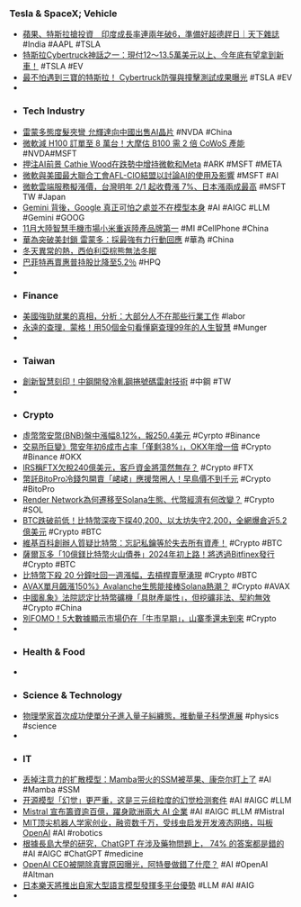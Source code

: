 ### Tesla & SpaceX; Vehicle
- [蘋果、特斯拉搶投資　印度成長率連兩年破6，準備好超德趕日｜天下雜誌](https://www.cw.com.tw/article/5128534) #India #AAPL #TSLA
- [特斯拉Cybertruck神話之一：現付12～13.5萬美元以上、今年底有望拿到新車！](https://www.moto7.net/2023/12/tesla-cybertruck-carlink-7.html) #TSLA #EV
- [最不怕遇到三寶的特斯拉！ Cybertruck防彈與撞擊測試成果曝光](https://autos.yahoo.com/最不怕遇到三寶的特斯拉-cybertruck防彈-撞擊測試成果曝光-000000521.html) #TSLA #EV
-
- ### Tech Industry
- [雷蒙多態度髮夾彎 允輝達向中國出售AI晶片](https://www.ctee.com.tw/news/20231212700408-430701) #NVDA #China
- [微軟減 H100 訂單至 8 萬台！大摩估 B100 需 2 倍 CoWoS 產能](https://finance.technews.tw/2023/12/12/h100/) #NVDA#MSFT
- [押注AI前景 Cathie Wood在跌勢中增持微軟和Meta](https://m.cnyes.com/news/id/5407830) #ARK #MSFT #META
- [微軟與美國最大聯合工會AFL-CIO結盟以討論AI的使用及影響](https://www.ithome.com.tw/news/160285) #MSFT #AI
- [微軟雲端服務擬漲價，台灣明年 2/1 起收費漲 7%、日本漲兩成最高](https://technews.tw/2023/12/11/consistent-global-pricing-for-the-microsoft-cloud/) #MSFT TW #Japan
- [Gemini 背後，Google 真正可怕之處並不在模型本身](https://technews.tw/2023/12/12/google-gemini-powerful/) #AI #AIGC #LLM #Gemini #GOOG
- [11月大陸智慧手機市場小米重返陸產品牌第一](https://www.ctee.com.tw/news/20231211700867-430804) #MI #CellPhone #China
- [華為突破美封鎖 雷蒙多：採最強有力行動回應](https://news.cnyes.com/news/id/5407197) #華為 #China
- [冬天異常的熱，西伯利亞棕熊無法冬眠](https://technews.tw/2023/12/11/bear-can-not-sleep-in-winter/)
- [巴菲特再賣惠普持股比降至5.2％](https://www.ctee.com.tw/news/20231212700566-430702) #HPQ
-
- ### Finance
- [美國強勁就業的真相，分析：大部分人不在那些行業工作](https://technews.tw/2023/12/12/the-truth-of-us-employment-report/) #labor
- [永遠的查理．蒙格！用50個金句看懂窮查理99年的人生智慧](https://www.wealth.com.tw/articles/c433580d-c507-4b04-9061-7bceaddba873) #Munger
-
- ### Taiwan
- [創新智慧刻印！中鋼開發冷軋鋼捲號碼雷射技術](https://finance.technews.tw/2023/12/12/cold-rolled-steel-coil/) #中鋼 #TW
-
- ### Crypto
- [虛幣幣安幣(BNB)盤中漲幅8.12%，報250.4美元](https://m.cnyes.com/news/id/5407541) #Cyrpto #Binance
- [交易所巨變》幣安年初6成市占率「僅剩38%」，OKX年增一倍](https://www.blocktempo.com/binances-market-share-drops-to-38-okx-doubles-year-on-year/) #Crypto #Binance #OKX
- [IRS稱FTX欠稅240億美元，客戶資金將蕩然無存？](https://abmedia.io/irs-claims-ftx-unpaid-taxes-for-24-billion) #Crypto #FTX
- [幣託BitoPro冷錢包開賣「峮峮」應援幣圈人！早鳥價不到千元](https://www.blocktempo.com/bitopro-coldwallet-is-presenting-on-early-bird-stage/) #Crypto #BitoPro
- [Render Network為何遷移至Solana生態、代幣經濟有何改變？](https://www.blocktempo.com/render-networks-solana-upgrade-and-its-far-reaching-impact/) #Crypto #SOL
- [BTC跌破前低！比特幣深夜下探40,200、以太坊失守2,200，全網爆倉近5.2億美元](https://www.blocktempo.com/bitcoin-falls-below-previous-low-again/) #Crypto #BTC
- [維基百科創辦人質疑比特幣：忘記私鑰等於失去所有資產！](https://www.blocktempo.com/wikipedia-co-founder-questions-bitcoin/) #Crypto #BTC
- [薩爾瓦多「10億鎂比特幣火山債券」2024年初上路！將透過Bitfinex發行](https://www.blocktempo.com/el-salvador-1-billion-bitcoin-volcano-bond-received-regulatory-approval/) #Crypto #BTC
- [比特幣下殺 20 分鐘吐回一週漲幅，去槓桿賣壓湧現](https://finance.technews.tw/2023/12/12/bitcoin-down-again/) #Crypto #BTC
- [AVAX單月飆漲150%》Avalanche生態能接棒Solana熱潮？](https://www.blocktempo.com/the-latest-inventory-of-avalanche-ecology/) #Crypto #AVAX
- [中國亂象》法院認定比特幣礦機「具財產屬性」，但挖礦非法、契約無效](https://www.blocktempo.com/chinese-court-bitcoin-mining-machines-have-property-attributes/) #Crypto #China
- [別FOMO！5大數據顯示市場仍在「牛市早期」，山寨季還未到來](https://www.blocktempo.com/market-in-the-early-stage-of-bull-market-the-altseason-not-yet-arrived/) #Crypto
-
- ### Health & Food
-
- ### Science & Technology
- [物理學家首次成功使單分子進入量子糾纏態，推動量子科學進展](https://technews.tw/2023/12/12/quantum-entanglement-molecule/) #physics #science
-
- ### IT
- [丢掉注意力的扩散模型：Mamba带火的SSM被苹果、康奈尔盯上了](https://www.jiqizhixin.com/articles/2023-12-11-14) #AI #Mamba #SSM
- [开源模型「幻觉」更严重，这是三元组粒度的幻觉检测套件](https://www.jiqizhixin.com/articles/2023-12-11-10) #AI #AIGC #LLM
- [Mistral 宣布籌資逾百億，躍身歐洲兩大 AI 企業](https://technews.tw/2023/12/11/mistral-ai-becomes-one-of-the-two-largest-ais-in-europe/) #AI #AIGC #LLM #Mistral
- [MIT顶尖机器人学家创业，融资数千万，受线虫启发开发液态网络，叫板OpenAI](https://www.jiqizhixin.com/articles/2023-12-12) #AI #robotics
- [根據長島大學的研究，ChatGPT 在涉及藥物問題上， 74% 的答案都是錯的](https://www.techbang.com/posts/111647-chatgpt-answers-wrong-medications) #AI #AIGC #ChatGPT #medicine
- [OpenAI CEO被開除真實原因曝光，阿特曼做錯了什麼？](https://www.techbang.com/posts/111743-the-real-reason-for-openais-ceo-dismissal-was-exposed-what) #AI #OpenAI #Altman
- [日本樂天將推出自家大型語言模型發揮多平台優勢](https://technews.tw/2023/12/12/rakuten-will-launch-large-language-models/) #LLM #AI #AIG
-